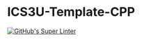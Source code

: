 # ICS3U-Template-CPP

[![GitHub's Super Linter](https://github.com/Miguel-Santacruz/ICS3U-Assignment4-CPP/workflows/GitHub's%20Super%20Linter/badge.svg)](https://github.com/Miguel-Santacruz/ICS3U-Assignment4-CPP/actions)
